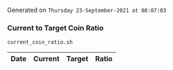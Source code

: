 Generated on `Thursday 23-September-2021 at 08:07:03`

### Current to Target Coin Ratio
`current_coin_ratio.sh`

Date|Current|Target|Ratio
---|---|---|---
